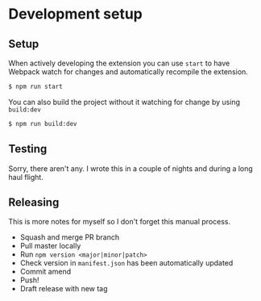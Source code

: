 # Development setup

## Setup

When actively developing the extension you can use `start` to have Webpack watch for changes and automatically recompile the extension.

```bash
$ npm run start
```

You can also build the project without it watching for change by using `build:dev`

```bash
$ npm run build:dev
```

## Testing

Sorry, there aren't any. I wrote this in a couple of nights and during a long haul flight.

## Releasing

This is more notes for myself so I don't forget this manual process.

- Squash and merge PR branch
- Pull master locally
- Run `npm version <major|minor|patch>`
- Check version in `manifest.json` has been automatically updated
- Commit amend
- Push!
- Draft release with new tag
